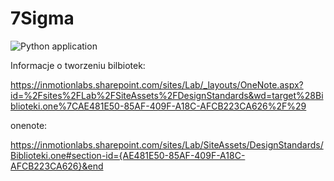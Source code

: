 # 7Sigma
![Python application](https://github.com/InMotion-Labs/7Sigma/workflows/Python%20application/badge.svg)

Informacje o tworzeniu bilbiotek:

https://inmotionlabs.sharepoint.com/sites/Lab/_layouts/OneNote.aspx?id=%2Fsites%2FLab%2FSiteAssets%2FDesignStandards&wd=target%28Biblioteki.one%7CAE481E50-85AF-409F-A18C-AFCB223CA626%2F%29

onenote:

https://inmotionlabs.sharepoint.com/sites/Lab/SiteAssets/DesignStandards/Biblioteki.one#section-id={AE481E50-85AF-409F-A18C-AFCB223CA626}&end
